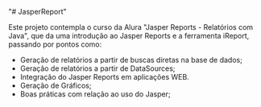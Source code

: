 "# JasperReport" 

Este projeto contempla o curso da Alura "Jasper Reports - Relatórios com Java", que da uma introdução ao Jasper Reports e a ferramenta iReport, passando por pontos como:

  * Geração de relatórios a partir de buscas diretas na base de dados;
  * Geração de relatórios a partir de DataSources;
  * Integração do Jasper Reports em aplicações WEB.
  * Geração de Gráficos;
  * Boas práticas com relação ao uso do Jasper;
